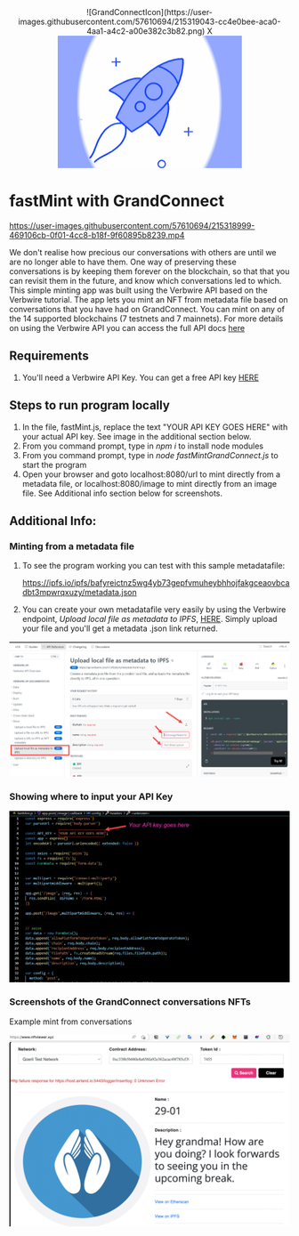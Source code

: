 <div align="center">
    ![GrandConnectIcon](https://user-images.githubusercontent.com/57610694/215319043-cc4e0bee-aca0-4aa1-a4c2-a00e382c3b82.png)
    X
    <img alt="verbwire" src="resources/rocketLauncher_.gif"/>
</div>

# fastMint with GrandConnect

https://user-images.githubusercontent.com/57610694/215318999-469106cb-0f01-4cc8-b18f-9f60895b8239.mp4


We don't realise how precious our conversations with others are until we are no longer able to have them. One way of preserving these conversations is by keeping them forever on the blockchain, so that that you can revisit them in the future, and know which conversations led to which. This simple minting app was built using the Verbwire API based on the Verbwire tutorial. The app lets you mint an NFT from metadata file based on conversations that you have had on GrandConnect. You can mint on any of the 14 supported blockchains (7 testnets and 7 mainnets). For more details on using the Verbwire API you can access the full API docs [here](https://docs.verbwire.com/docs)

## Requirements

1. You'll need a Verbwire API Key. You can get a free API key [HERE](https://www.verbwire.com/auth/register)

## Steps to run program locally

1. In the file, fastMint.js, replace the text "YOUR API KEY GOES HERE" with your actual API key. See image in the additional section below.
2. From you command prompt, type in *npm i* to install node modules
3. From you command prompt, type in *node fastMintGrandConnect.js* to start the program
4. Open your browser and goto localhost:8080/url to mint directly from a metadata file, or localhost:8080/image to mint directly from an image file. See Additional info section below for screenshots.

## Additional Info:

### Minting from a metadata file

1. To see the program working you can test with this sample metadatafile:

   https://ipfs.io/ipfs/bafyreictnz5wg4yb73gepfvmuheybhhojfakgceaovbcadbt3mpwrqxuzy/metadata.json
2. You can create your own metadatafile very easily by using the Verbwire endpoint, *Upload local file as metadata to IPFS*, [HERE](https://docs.verbwire.com/reference/post_nft-store-metadatafromimage). Simply upload your file and you'll get a metadata .json link returned.

<div align="center">
    <img alt="metaDataFileImg" src="resources/upload_file_as_metadata_to_ipfs.jpg"/>
</div>

### Showing where to input your API Key

<div align="center">
    <img alt="inputApiKeyHere" src="resources/input_API_key.jpg"/>
</div>

### Screenshots of the GrandConnect conversations NFTs


Example mint from conversations

<div align="center">
    <img alt="mintFromImage" src="resources/grandconnectNFTSample.png"/>
</div>
